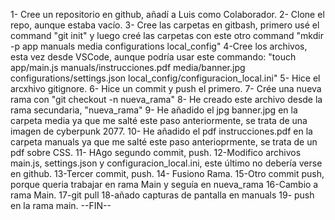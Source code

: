 1- Cree un repositorio en github, añadí a Luis como Colaborador.
2- Clone el repo, aunque estaba vacío.
3- Cree las carpetas en gitbash, primero usé el command "git init" y luego creé las carpetas con este otro command "mkdir -p app manuals media configurations local_config"
4-Cree los archivos, esta vez desde VSCode, aunque podría usar este commando: "touch app/main.js manuals/instrucciones.pdf media/banner.jpg configurations/settings.json local_config/configuracion_local.ini"
5- Hice el arcxhivo gitignore.
6- Hice un commit y push el primero.
7- Crée una nueva rama con "git checkout -n nueva_rama"
8- He creado este archivo desde la rama secundaria, "nueva_rama"
9- He añadido el jpg banner.jpg en la carpeta media ya que me salté este paso anteriormente, se trata de una imagen de cyberpunk 2077.
10- He añadido el pdf instrucciones.pdf en la carpeta manuals ya que me salté este paso anterioprmente, se trata de un pdf sobre CSS.
11- HAgo segundo commit, push.
12-Modifico archivos main.js, settings.json y configuracion_local.ini, este último no debería verse en github.
13-Tercer commit, push.
14- Fusiono Rama.
15-Otro commit push, porque queria trabajar en rama Main y seguía en nueva_rama
16-Cambio a rama Main.
17-git pull
18-añado capturas de pantalla en manuals
19- push en la rama main.
    --FIN--